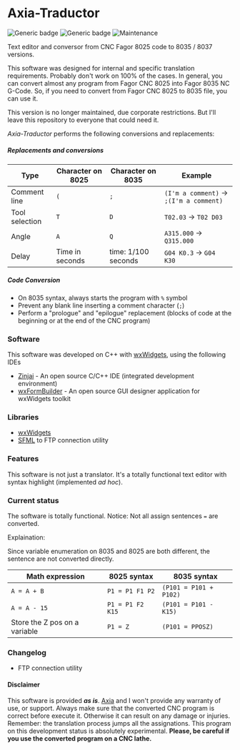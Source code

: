 # Axia-Traductor

![Generic badge](https://img.shields.io/badge/made%20with-C++-blue.svg) ![Generic badge](https://img.shields.io/badge/status-FUNCTIONAL-yellow.svg) ![Maintenance](https://img.shields.io/badge/Maintained%3F-NO-red.svg)

Text editor and conversor from CNC Fagor 8025 code to 8035 / 8037 versions.

This software was designed for internal and specific translation requirements. Probably don't work on 100% of the cases. In general, you can convert almost any program from Fagor CNC 8025  into Fagor 8035 NC G-Code. So, if you need to convert from Fagor CNC 8025 to 8035 file, you can use it.

This version is no longer maintained, due corporate restrictions. But I'll leave this repository to everyone that could need it.

_Axia-Traductor_ performs the following conversions and replacements:

##### Replacements and conversions
| Type | Character on 8025 | Character on 8035 | Example |
| ------ | ------ | ------ | ------ |
| Comment line | `(`| `;` | `(I'm a comment)` -> `;(I'm a comment)` |
| Tool selection | `T`| `D` | `T02.03` -> `T02 D03` |
| Angle | `A`| `Q` | `A315.000` -> `Q315.000` |
| Delay | Time in seconds | time: 1/100 seconds | `G04 K0.3` -> `G04 K30` |

##### Code Conversion
 - On 8035 syntax, always starts the program with `%` symbol
 - Prevent any blank line inserting a comment character (`;`)
 - Perform a "prologue" and "epilogue" replacement (blocks of code at the beginning or at the end of the CNC program)

### Software
This software was developed on C++ with [wxWidgets], using the following IDEs
 - [Zinjai] - An open source C/C++ IDE (integrated development environment)
 - [wxFormBuilder] -  An open source GUI designer application for wxWidgets toolkit

### Libraries
 - [wxWidgets]
 - [SFML] to FTP connection utility
 
### Features
This software is not just a translator. It's a totally functional text editor with syntax highlight (implemented _ad hoc_).

### Current status
The software is totally functional.
Notice: Not all assign sentences `=` are converted.

Explaination:

Since variable enumeration on 8035 and 8025 are both different, the sentence are not converted directly.

| Math expression | 8025 syntax | 8035 syntax |
| ------ | ------ | ------ |
| `A = A + B` | `P1 = P1 F1 P2`| `(P101 = P101 + P102)` |
| `A = A - 15` | `P1 = P1 F2 K15`| `(P101 = P101 - K15)` |
| Store the Z pos on a variable | `P1 = Z`| `(P101 = PPOSZ)` |

### Changelog
 - FTP connection utility


#### Disclaimer
This software is provided **_as is_**. [Axia] and I won't provide any warranty of use, or support.
Always make sure that the converted CNC program is correct before execute it. Otherwise it can result on any damage or injuries. Remember: the translation process jumps all the assignations.
This program on this development status is absolutely experimental. **Please, be careful if you use the converted program on a CNC lathe.**

[Zinjai]: <http://zinjai.sourceforge.net/>
[wxFormBuilder]: <https://github.com/wxFormBuilder/wxFormBuilder>
[Axia]: <https://axia.com.ar/>
[SFML]: <https://www.sfml-dev.org/index.php>
[wxWidgets]: <https://www.wxwidgets.org/>